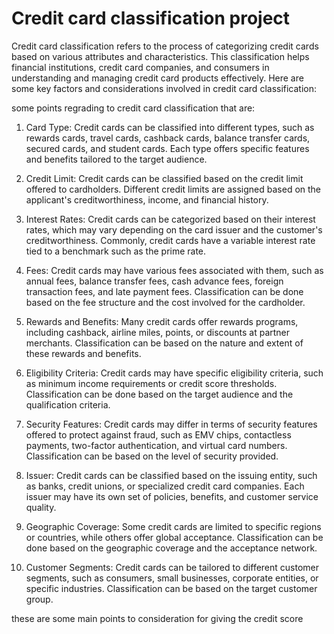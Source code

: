 # Credit card classification project
Credit card classification refers to the process of categorizing credit cards based on various attributes and characteristics. This classification helps financial institutions, credit card companies, and consumers in understanding and managing credit card products effectively. Here are some key factors and considerations involved in credit card classification:

some points regrading to credit card classification that are:
1. Card Type: Credit cards can be classified into different types, such as rewards cards, travel cards, cashback cards, balance transfer cards, secured cards, and student cards. Each type offers specific features and benefits tailored to the target audience.

2. Credit Limit: Credit cards can be classified based on the credit limit offered to cardholders. Different credit limits are assigned based on the applicant's creditworthiness, income, and financial history.

3. Interest Rates: Credit cards can be categorized based on their interest rates, which may vary depending on the card issuer and the customer's creditworthiness. Commonly, credit cards have a variable interest rate tied to a benchmark such as the prime rate.

4. Fees: Credit cards may have various fees associated with them, such as annual fees, balance transfer fees, cash advance fees, foreign transaction fees, and late payment fees. Classification can be done based on the fee structure and the cost involved for the cardholder.

5. Rewards and Benefits: Many credit cards offer rewards programs, including cashback, airline miles, points, or discounts at partner merchants. Classification can be based on the nature and extent of these rewards and benefits.

6. Eligibility Criteria: Credit cards may have specific eligibility criteria, such as minimum income requirements or credit score thresholds. Classification can be done based on the target audience and the qualification criteria.

7. Security Features: Credit cards may differ in terms of security features offered to protect against fraud, such as EMV chips, contactless payments, two-factor authentication, and virtual card numbers. Classification can be based on the level of security provided.

8. Issuer: Credit cards can be classified based on the issuing entity, such as banks, credit unions, or specialized credit card companies. Each issuer may have its own set of policies, benefits, and customer service quality.

9. Geographic Coverage: Some credit cards are limited to specific regions or countries, while others offer global acceptance. Classification can be done based on the geographic coverage and the acceptance network.

10. Customer Segments: Credit cards can be tailored to different customer segments, such as consumers, small businesses, corporate entities, or specific industries. Classification can be based on the target customer group.

these are some main points to consideration for giving the credit score 
